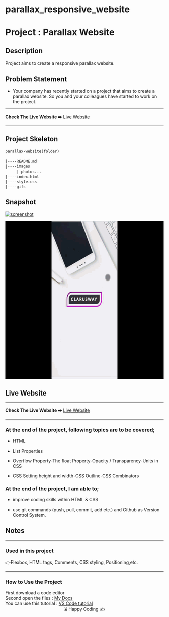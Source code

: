 # parallax_responsive_website

# Project : Parallax Website 

## Description
Project aims to create a responsive parallax website.

## Problem Statement

- Your company has recently started on a project that aims to create a parallax website. So you and your colleagues have started to work on the project.
<hr>
<b>Check The Live Website ➡️</b> <a href="https://erkan-y.github.io/parallax_responsive_website/">Live Website</a>
<hr>


## Project Skeleton 

```
parallax-website(folder)

|----README.md                   
|----images      
     | photos...
|----index.html  
|----style.css   
|----gifs
```

## Snapshot

<a href="https://erkan-y.github.io/parallax_responsive_website/"><img src="desktop_version.gif" alt="screenshot" width="600" height="500"></a>

<a href="https://erkan-y.github.io/parallax_responsive_website/"><img src="mobile_version.gif" alt="screenshot" width="600" height="500"></a>


## Live Website
<hr>
<b>Check The Live Website ➡️</b> <a href="https://erkan-y.github.io/parallax_responsive_website/">Live Website</a>
<hr>

### At the end of the project, following topics are to be covered;

- HTML 

- List Properties

- Overflow Property-The float Property-Opacity / Transparency-Units in CSS

- CSS Setting height and width-CSS Outline-CSS Combinators


### At the end of the project, I am able to;

- improve coding skills within HTML & CSS

- use git commands (push, pull, commit, add etc.) and Github as Version Control System.


	
## Notes
<hr>
<h3>Used in this project</h3>

👉Flexbox, HTML tags, Comments, CSS styling, Positioning,etc.


<hr>
<h3>How to Use the Project</h3>
<span>First download a code editor </span>
<br><span>Second open the files : </span><a href='https://github.com/BAVI-BOOP/tea-cozy-website'>My Docs</a>
<br><span>You can use this tutorial : </span><a href='https://www.youtube.com/watch?v=fJEbVCrEMSE'>VS Code tutorial</a>

<center> ⌛ Happy Coding  ✍ </center>
